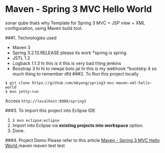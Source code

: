 Maven - Spring 3 MVC Hello World
===============================
sonar qube    thats why
Template for Spring 3 MVC + JSP view + XML configuration, using Maven build tool.

###1. Technologies used
* Maven 3
* Spring 3.2.13.RELEASE
please its work
*spring is spring
* JSTL 1.2
* Logback 1.1.3
hi this is it
this is very bad thing jenkins
* Boostrap 3
hi hi to newjai bolo jai  hi this is my webhook
*bootstrp 4
so much thing to remember
dfd
###2. To Run this project locally
```shell
$ git clone https://github.com/mkyong/spring3-mvc-maven-xml-hello-world
$ mvn jetty:run
```
Access ```http://localhost:8080/spring3```

###3. To import this project into Eclipse IDE
1. ```$ mvn eclipse:eclipse```
2. Import into Eclipse via **existing projects into workspace** option.
3. Done.

###4. Project Demo
Please refer to this article [Maven - Spring 3 MVC Hello World ](http://www.mkyong.com/spring3/spring-3-mvc-hello-world-example/)
maven
maven test
test

